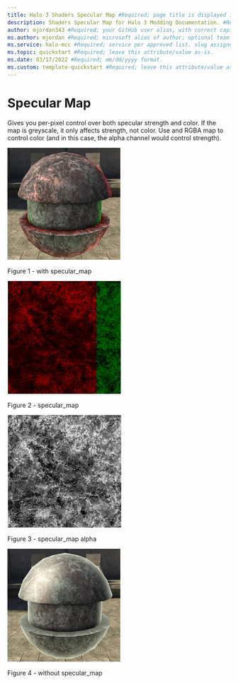 ```yaml
---
title: Halo 3 Shaders Specular Map #Required; page title is displayed in search results. Include the brand.
description: Shaders Specular Map for Halo 3 Modding Documentation. #Required; article description that is displayed in search results. 
author: mjordan343 #Required; your GitHub user alias, with correct capitalization.
ms.author: mjordan #Required; microsoft alias of author; optional team alias.
ms.service: halo-mcc #Required; service per approved list. slug assigned by ACOM.
ms.topic: quickstart #Required; leave this attribute/value as-is.
ms.date: 03/17/2022 #Required; mm/dd/yyyy format.
ms.custom: template-quickstart #Required; leave this attribute/value as-is.
---
```


# Specular Map

Gives you per-pixel control over both specular strength and color. If the map is greyscale, it only affects strength, not color. Use and RGBA map to control color (and in this case, the alpha channel would control strength).

![An object that has a red and green specular map applied that includes an alpha mask.](./media/H3_Shaders_SpecMapWith.png)

Figure 1 - with specular_map

![A red and green noise texture used for the specular map.](./media/H3_Shaders_SpecMapMap.png)

Figure 2 - specular_map

![A black and white noise texture used for the alpha of the specular map.](./media/H3_Shaders_SpecMapAlpha.png)

Figure 3 - specular_map alpha

![An object with a specular map assigned.](./media/H3_Shaders_SpecMapWithout.png)

Figure 4 - without specular_map

